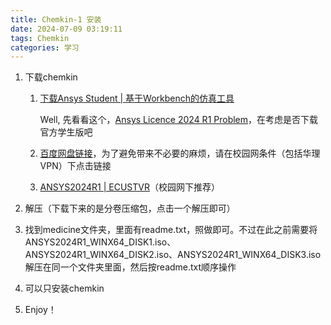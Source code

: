 ```yaml
---
title: Chemkin-1 安装
date: 2024-07-09 03:19:11
tags: Chemkin
categories: 学习
---
```

1.  下载chemkin

    1.  [下载Ansys Student | 基于Workbench的仿真工具](https://www.ansys.com/zh-cn/academic/students/ansys-student)

        Well, 先看看这个，[Ansys Licence 2024 R1 Problem](https://innovationspace.ansys.com/forum/forums/topic/ansys-licence-2024-r1-problem-2/)，在考虑是否下载官方学生版吧
    2.  [百度网盘链接](http://www.bestzyq.cn/ansys)，为了避免带来不必要的麻烦，请在校园网条件（包括华理VPN）下点击链接
    3.  [ANSYS2024R1 | ECUSTVR](http://s.ecustvr.top:5244/Public/ANSYS2024R1)（校园网下推荐）
2.  解压（下载下来的是分卷压缩包，点击一个解压即可）
3.  找到medicine文件夹，里面有readme.txt，照做即可。不过在此之前需要将ANSYS2024R1\_WINX64\_DISK1.iso、ANSYS2024R1\_WINX64\_DISK2.iso、ANSYS2024R1\_WINX64\_DISK3.iso解压在同一个文件夹里面，然后按readme.txt顺序操作
4.  可以只安装chemkin
5.  Enjoy！